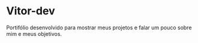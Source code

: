 # Vitor-dev
Portifólio desenvolvido para mostrar meus projetos e falar um pouco sobre mim e meus objetivos.
